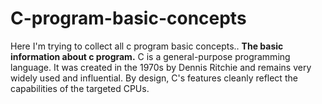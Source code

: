 # C-program-basic-concepts
Here I'm trying to collect all c program basic concepts.. 
<b>The basic information about c program.</b>
C is a general-purpose programming language. It was created in the 1970s by Dennis Ritchie and remains very widely used and influential. By design, C's features cleanly reflect the capabilities of the targeted CPUs.
